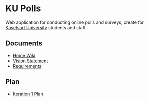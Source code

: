 # KU Polls

Web application for conducting online polls and surveys, create for [Kasetsart University](https://www.ku.ac.th/th) students and staff.


## Documents
  - [Home Wiki](../../wiki)
  - [Vision Statement](../../wiki/vision-statement)
  - [Requirements](../../wiki/requirements)

## Plan
  - [Iteration 1 Plan](../../wiki/iteration-1-plan)
